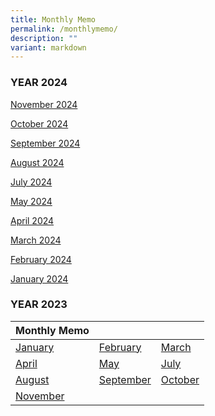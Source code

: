 ```yaml
---
title: Monthly Memo
permalink: /monthlymemo/
description: ""
variant: markdown
---
```

### YEAR 2024

[November 2024](/files/November_Memo_2024.pdf)

[October 2024](/files/Monthly%20Memo/2024_October_Memo.pdf)

[September 2024](/files/Monthly%20Memo/2024_September_Memo_v1.pdf)

[August 2024](/files/Monthly%20Memo/August_Memo_2024.pdf)

[July 2024](/files/Monthly%20Memo/July_Memo_2024.pdf)

[May 2024](/files/Monthly%20Memo/may_memo%202024.pdf)

[April 2024](/files/Monthly%20Memo/April_memo_2024.pdf)

[March 2024](/files/Monthly%20Memo/March_Memo_2024.pdf)

[February 2024](/files/Monthly%20Memo/February_Memo_2024.pdf)

[January 2024](/files/Monthly%20Memo/January_Memo_2024.pdf)













### YEAR 2023

| Monthly Memo |  |  |  
| :--- | :--- | :--- |  
| [January](/files/Monthly%20Memo/Janmemo2023.pdf) | [February](/files/Monthly%20Memo/Febmemo2023.pdf) | [March](/files/Monthly%20Memo/Marchmemo2023.pdf) |  
| [April](/files/Monthly%20Memo/aprilmemo.pdf) | [May](/files/Monthly%20Memo/maymemo2023.pdf) | [July](/files/Monthly%20Memo/july%20memo.pdf) |
| [August](/files/Monthly%20Memo/august%20kcs%20memo.pdf) | [September](/files/Monthly%20Memo/septembermemo.pdf) | [October](/files/Monthly%20Memo/octobermemo2023.pdf) |
| [November](/files/Monthly%20Memo/novembermemo2023.pdf) |  |  |